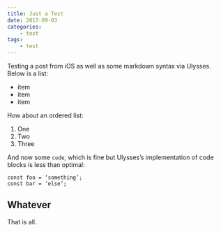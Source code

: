```yaml
---
title: Just a Test
date: 2017-09-03
categories:
    - test
tags:
    - test
---
```


Testing a post from iOS as well as some markdown syntax via Ulysses. Below is a list:

* item
* item
* item

How about an ordered list:

1. One
2. Two
3. Three

And now some `code`, which is fine but Ulysses’s implementation of code blocks is less than optimal:

	const foo = ‘something’;
	const bar = ‘else’;

## Whatever

That is all.